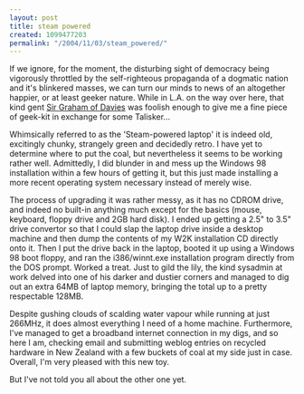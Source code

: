 ```yaml
---
layout: post
title: steam powered
created: 1099477203
permalink: "/2004/11/03/steam_powered/"
---
```

If we ignore, for the moment, the disturbing sight of democracy being vigorously throttled by the self-righteous propaganda of a dogmatic nation and it's blinkered masses, we can turn our minds to news of an altogether happier, or at least geeker nature.  While in L.A. on the way over here, that kind gent [Sir Graham of Davies](http://www.grahamdavies.org/) was foolish enough to give me a fine piece of geek-kit in exchange for some Talisker...

Whimsically referred to as the 'Steam-powered laptop' it is indeed old, excitingly chunky, strangely green and decidedly retro.  I have yet to determine where to put the coal, but nevertheless it seems to be working rather well.  Admittedly, I did blunder in and mess up the Windows 98 installation within a few hours of getting it, but this just made installing a more recent operating system necessary instead of merely wise.

The process of upgrading it was rather messy, as it has no CDROM drive, and indeed no built-in anything much except for the basics (mouse, keyboard, floppy drive and 2GB hard disk).  I ended up getting a 2.5" to 3.5" drive convertor so that I could slap the laptop drive inside a desktop machine and then dump the contents of my W2K installation CD directly onto it.  Then I put the drive back in the laptop, booted it up using a Windows 98 boot floppy, and ran the i386/winnt.exe installation program directly from the DOS prompt.  Worked a treat.  Just to gild the lily, the kind sysadmin at work delved into one of his darker and dustier corners and managed to dig out an extra 64MB of laptop memory, bringing the total up to a pretty respectable 128MB.

Despite gushing clouds of scalding water vapour while running at just 266MHz, it does almost everything I need of a home machine.  Furthermore, I've managed to get a broadband internet connection in my digs, and so here I am, checking email and submitting weblog entries on recycled hardware in New Zealand with a few buckets of coal at my side just in case.  Overall, I'm very pleased with this new toy.

But I've not told you all about the other one yet.
